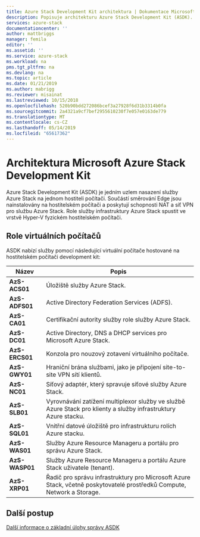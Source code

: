 ```yaml
---
title: Azure Stack Development Kit architektura | Dokumentace Microsoftu
description: Popisuje architekturu Azure Stack Development Kit (ASDK).
services: azure-stack
documentationcenter: ''
author: mattbriggs
manager: femila
editor: ''
ms.assetid: ''
ms.service: azure-stack
ms.workload: na
pms.tgt_pltfrm: na
ms.devlang: na
ms.topic: article
ms.date: 01/21/2019
ms.author: mabrigg
ms.reviewer: misainat
ms.lastreviewed: 10/15/2018
ms.openlocfilehash: 520b90bdd272086bcef3a27928f6d31b3314b0fa
ms.sourcegitcommit: 2a4321a9cf7bef2955610230f7e057e0163de779
ms.translationtype: MT
ms.contentlocale: cs-CZ
ms.lasthandoff: 05/14/2019
ms.locfileid: "65617362"
---
```

# <a name="microsoft-azure-stack-development-kit-architecture"></a>Architektura Microsoft Azure Stack Development Kit
Azure Stack Development Kit (ASDK) je jedním uzlem nasazení služby Azure Stack na jednom hostiteli počítači. Součástí směrování Edge jsou nainstalovány na hostitelském počítači a poskytují schopnosti NAT a síť VPN pro službu Azure Stack. Role služby infrastruktury Azure Stack spustit ve vrstvě Hyper-V fyzickém hostitelském počítači.


## <a name="virtual-machine-roles"></a>Role virtuálních počítačů
ASDK nabízí služby pomocí následující virtuální počítače hostované na hostitelském počítači development kit:

| Název | Popis |
| ----- | ----- |
| **AzS-ACS01** | Úložiště služby Azure Stack.|
| **AzS-ADFS01** | Active Directory Federation Services (ADFS).  |
| **AzS-CA01** | Certifikační autority služby role služby Azure Stack.|
| **AzS-DC01** | Active Directory, DNS a DHCP services pro Microsoft Azure Stack.|
| **AzS-ERCS01** | Konzola pro nouzový zotavení virtuálního počítače. |
| **AzS-GWY01** | Hraniční brána službami, jako je připojení site-to-site VPN sítí klientů.|
| **AzS-NC01** | Síťový adaptér, který spravuje síťové služby Azure Stack.  |
| **AzS-SLB01** | Vyrovnávání zatížení multiplexor služby ve službě Azure Stack pro klienty a služby infrastruktury Azure stacku.  |
| **AzS-SQL01** | Vnitřní datové úložiště pro infrastrukturu rolích Azure stacku.  |
| **AzS-WAS01** | Služby Azure Resource Manageru a portálu pro správu Azure Stack.|
| **AzS-WASP01**| Služby Azure Resource Manageru a portálu Azure Stack uživatele (tenant).|
| **AzS-XRP01** | Řadič pro správu infrastruktury pro Microsoft Azure Stack, včetně poskytovatelé prostředků Compute, Network a Storage.|


## <a name="next-steps"></a>Další postup
[Další informace o základní úlohy správy ASDK](asdk-admin-basics.md)
